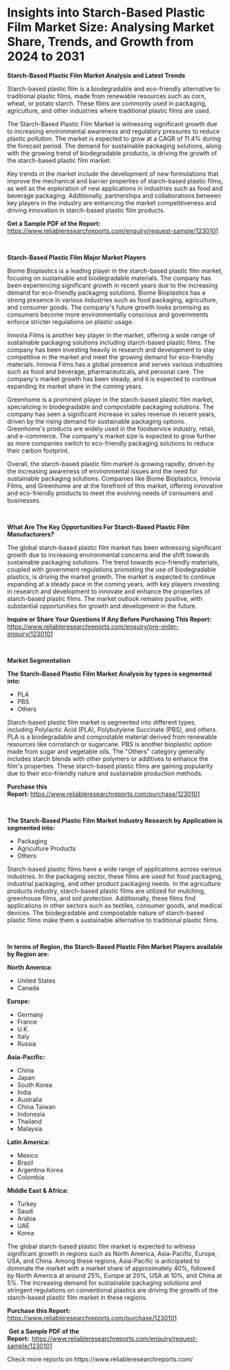 <p><h1>Insights into Starch-Based Plastic Film Market Size: Analysing Market Share, Trends, and Growth from 2024 to 2031</h1></p><p><strong>Starch-Based Plastic Film Market Analysis and Latest Trends</strong></p>
<p><p>Starch-based plastic film is a biodegradable and eco-friendly alternative to traditional plastic films, made from renewable resources such as corn, wheat, or potato starch. These films are commonly used in packaging, agriculture, and other industries where traditional plastic films are used.</p><p>The Starch-Based Plastic Film Market is witnessing significant growth due to increasing environmental awareness and regulatory pressures to reduce plastic pollution. The market is expected to grow at a CAGR of 11.4% during the forecast period. The demand for sustainable packaging solutions, along with the growing trend of biodegradable products, is driving the growth of the starch-based plastic film market.</p><p>Key trends in the market include the development of new formulations that improve the mechanical and barrier properties of starch-based plastic films, as well as the exploration of new applications in industries such as food and beverage packaging. Additionally, partnerships and collaborations between key players in the industry are enhancing the market competitiveness and driving innovation in starch-based plastic film products.</p></p>
<p><strong>Get a Sample PDF of the Report:&nbsp;</strong> <a href="https://www.reliableresearchreports.com/enquiry/request-sample/1230101">https://www.reliableresearchreports.com/enquiry/request-sample/1230101</a></p>
<p>&nbsp;</p>
<p><strong>Starch-Based Plastic Film Major Market Players</strong></p>
<p><p>Biome Bioplastics is a leading player in the starch-based plastic film market, focusing on sustainable and biodegradable materials. The company has been experiencing significant growth in recent years due to the increasing demand for eco-friendly packaging solutions. Biome Bioplastics has a strong presence in various industries such as food packaging, agriculture, and consumer goods. The company's future growth looks promising as consumers become more environmentally conscious and governments enforce stricter regulations on plastic usage.</p><p>Innovia Films is another key player in the market, offering a wide range of sustainable packaging solutions including starch-based plastic films. The company has been investing heavily in research and development to stay competitive in the market and meet the growing demand for eco-friendly materials. Innovia Films has a global presence and serves various industries such as food and beverage, pharmaceuticals, and personal care. The company's market growth has been steady, and it is expected to continue expanding its market share in the coming years.</p><p>Greenhome is a prominent player in the starch-based plastic film market, specializing in biodegradable and compostable packaging solutions. The company has seen a significant increase in sales revenue in recent years, driven by the rising demand for sustainable packaging options. Greenhome's products are widely used in the foodservice industry, retail, and e-commerce. The company's market size is expected to grow further as more companies switch to eco-friendly packaging solutions to reduce their carbon footprint.</p><p>Overall, the starch-based plastic film market is growing rapidly, driven by the increasing awareness of environmental issues and the need for sustainable packaging solutions. Companies like Biome Bioplastics, Innovia Films, and Greenhome are at the forefront of this market, offering innovative and eco-friendly products to meet the evolving needs of consumers and businesses.</p></p>
<p>&nbsp;</p>
<p><strong>What Are The Key Opportunities For Starch-Based Plastic Film Manufacturers?</strong></p>
<p><p>The global starch-based plastic film market has been witnessing significant growth due to increasing environmental concerns and the shift towards sustainable packaging solutions. The trend towards eco-friendly materials, coupled with government regulations promoting the use of biodegradable plastics, is driving the market growth. The market is expected to continue expanding at a steady pace in the coming years, with key players investing in research and development to innovate and enhance the properties of starch-based plastic films. The market outlook remains positive, with substantial opportunities for growth and development in the future.</p></p>
<p><strong>Inquire or Share Your Questions If Any Before Purchasing This Report:</strong> <a href="https://www.reliableresearchreports.com/enquiry/pre-order-enquiry/1230101">https://www.reliableresearchreports.com/enquiry/pre-order-enquiry/1230101</a></p>
<p>&nbsp;</p>
<p><strong>Market Segmentation</strong></p>
<p><strong>The Starch-Based Plastic Film Market Analysis by types is segmented into:</strong></p>
<p><ul><li>PLA</li><li>PBS</li><li>Others</li></ul></p>
<p><p>Starch-based plastic film market is segmented into different types, including Polylactic Acid (PLA), Polybutylene Succinate (PBS), and others. PLA is a biodegradable and compostable material derived from renewable resources like cornstarch or sugarcane. PBS is another bioplastic option made from sugar and vegetable oils. The "Others" category generally includes starch blends with other polymers or additives to enhance the film's properties. These starch-based plastic films are gaining popularity due to their eco-friendly nature and sustainable production methods.</p></p>
<p><strong>Purchase this Report:&nbsp;</strong><a href="https://www.reliableresearchreports.com/purchase/1230101">https://www.reliableresearchreports.com/purchase/1230101</a></p>
<p>&nbsp;</p>
<p><strong>The Starch-Based Plastic Film Market Industry Research by Application is segmented into:</strong></p>
<p><ul><li>Packaging</li><li>Agriculture Products</li><li>Others</li></ul></p>
<p><p>Starch-based plastic films have a wide range of applications across various industries. In the packaging sector, these films are used for food packaging, industrial packaging, and other product packaging needs. In the agriculture products industry, starch-based plastic films are utilized for mulching, greenhouse films, and soil protection. Additionally, these films find applications in other sectors such as textiles, consumer goods, and medical devices. The biodegradable and compostable nature of starch-based plastic films make them a sustainable alternative to traditional plastic films.</p></p>
<p>&nbsp;</p>
<p><strong>In terms of Region, the Starch-Based Plastic Film Market Players available by Region are:</strong></p>
<p>
    <p> <strong> North America: </strong>
        <ul>
            <li>United States</li>
            <li>Canada</li>
        </ul>
        </p> 
    <p> <strong> Europe: </strong>
        <ul>
            <li>Germany</li>
            <li>France</li>
            <li>U.K.</li>
            <li>Italy</li>
            <li>Russia</li>
        </ul>
        </p> 
    <p> <strong> Asia-Pacific: </strong>
        <ul>
            <li>China</li>
            <li>Japan</li>
            <li>South Korea</li>
            <li>India</li>
            <li>Australia</li>
            <li>China Taiwan</li>
            <li>Indonesia</li>
            <li>Thailand</li>
            <li>Malaysia</li>
        </ul>
        </p> 
    <p> <strong> Latin America: </strong>
        <ul>
            <li>Mexico</li>
            <li>Brazil</li>
            <li>Argentina Korea</li>
            <li>Colombia</li>
        </ul>
        </p> 
    <p> <strong> Middle East & Africa: </strong>
        <ul>
            <li>Turkey</li>
            <li>Saudi</li>
            <li>Arabia</li>
            <li>UAE</li>
            <li>Korea</li>
        </ul>
    </p>
    </p>
<p><p>The global starch-based plastic film market is expected to witness significant growth in regions such as North America, Asia-Pacific, Europe, USA, and China. Among these regions, Asia-Pacific is anticipated to dominate the market with a market share of approximately 40%, followed by North America at around 25%, Europe at 20%, USA at 10%, and China at 5%. The increasing demand for sustainable packaging solutions and stringent regulations on conventional plastics are driving the growth of the starch-based plastic film market in these regions.</p></p>
<p><strong>Purchase this Report: </strong><a href="https://www.reliableresearchreports.com/purchase/1230101">https://www.reliableresearchreports.com/purchase/1230101</a></p>
<p>&nbsp;<strong>Get a Sample PDF of the Report:&nbsp;&nbsp;</strong><a href="https://www.reliableresearchreports.com/enquiry/request-sample/1230101">https://www.reliableresearchreports.com/enquiry/request-sample/1230101</a></p>
<p><strong></strong></p>
<p>Check more reports on https://www.reliableresearchreports.com/</p>